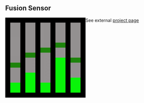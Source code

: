 ## Fusion Sensor
<img style="float:left" src="assets/icon.png" />

See external [project page](http://lucidfusionlabs.com/fs)
